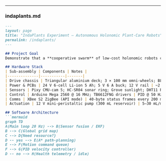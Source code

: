 
---

### **indaplants.md**

```markdown
---
layout: page
title: "IndaPlants Experiment – Autonomous Holonomic Plant‑Care Robots"
permalink: /indaplants/
---

## Project Goal
Demonstrate that a **cooperative swarm** of low‑cost holonomic robots can monitor and service houseplants better than a single caretaker by mapping, sharing, and scheduling visits to **light, water, and humidity** resources in real time.

## Hardware Stack
| Sub‑assembly | Components | Notes |
|--------------|-----------|-------|
| Drive chassis | Triangular aluminium deck; 3 × 100 mm omni‑wheels; BLDC motors (11 kV, 24 V); AMT102‑V encoders | 0.50 m/s top speed; inverse‑kinematics matrix converts **vₓ, vᵧ, ω** to wheel RPMs |
| Power & PCBs | 24 V 6‑cell Li‑ion 5 Ah; 5 V 6 A buck; 12 V rail | ~2 h runtime incl. pump |
| Sensors | Pixy CMU‑cam 5; HC‑SR04 sonar ring; Grove sunlight; DHT11 RH/Temp; capacitive soil‑moisture | Beacon recognition, obstacle ranging, irrigation trigger |
| Control | Arduino Mega 2560 @ 16 MHz; TB6612FNG drivers | PID @ 50 Hz; Kp 1.4, Ki 0.05, Kd 0.12 |
| Comms | XBee S2 ZigBee (API mode) | 40‑byte status frames every 200 ms |
| Actuation | 12 V mini‑peristaltic pump (300 mL reservoir) | 5–30 mL/min drip |

## Software Architecture
```mermaid
graph TD
A(Main loop 20 Hz) --> B(Sensor fusion / EKF)
B --> C(Global grid map)
C --> D{Need resource?}
D -- yes --> E(A* path‑planning)
E --> F(Motion command queue)
F --> G(PID velocity controller)
D -- no --> H(Health telemetry / idle)
